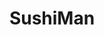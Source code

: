 ---
layout: place
title: "SushiMan"
permalink: /hawaii/honolulu/sushiman.html
stateAbbr: HI
stateName: Hawaii
cityName: Honolulu
seo:
  name: "SushiMan"
  type: Restaurant
  links: null
description: "SushiMan serves delicious sushi in Honolulu, Hawaii. Try fresh Japanese dishes for a great dining experience. "
place_id: ChIJGyWJjcFtAHwRf8SPe8fuHBY
photos:
  - name: >-
      places/ChIJGyWJjcFtAHwRf8SPe8fuHBY/photos/AeeoHcLrYWFQOP85mJ7ejwMZ79J1DkxcgOVF4ujtgZCnIMwlX-5Osc77i0AaKmyrfMS0teZ88IkUBjuh-PJyjKZ2M1GXXykLeG0gb3-pTxKZgtXW7T2MDdogbuAy-kdEoP6Ja_Ks3dtpY4JweLjsjFgssSXgmI-0T0nyIThOByWD94yZL14A09mbR7_wCMvBNbCQWU3_uoimir6MM5xjQAkX24ikW6rB9VSU_SUCEAUpofIZ8kYRsDu6uwVQeTw0qPpj7olyANJSO3VCGtMPP2Fs83tzbfGD-u3EDJ4PKc4G-Gqg0BOk5Z-eVmp-Eb6c1zCn1eDPcVM3r8BLXnIykxl0c_MVzF3BefSY54-Yr_fcBRJwUJbCIcagtAtTuwpszba4Zi7ftHoVy316rHbxkKbKvDMtLo91bmz7vbGFGbAUqVTGDA9o
    widthPx: 2948
    heightPx: 1848
    authorAttributions:
      - displayName: Mona Wood
        uri: https://maps.google.com/maps/contrib/106231033212081103849
        photoUri: >-
          https://lh3.googleusercontent.com/a-/ALV-UjU_wXPZdSnfWPgLpZ-Y6_rwsAJbk-yiKb0U0dk6AYZ603BaWId3RQ=s100-p-k-no-mo
    flagContentUri: >-
      https://www.google.com/local/imagery/report/?cb_client=maps_api_places.places_api&image_key=!1e10!2sCIHM0ogKEICAgIC1oeu_9QE&hl=en-US
    googleMapsUri: >-
      https://www.google.com/maps/place//data=!3m4!1e2!3m2!1sCIHM0ogKEICAgIC1oeu_9QE!2e10!4m2!3m1!1s0x7c006dc18d89251b:0x161ceec77b8fc47f
  - name: >-
      places/ChIJGyWJjcFtAHwRf8SPe8fuHBY/photos/AeeoHcLFaSNLwfMht4ZIaDrHbtku6qGjLWHpxsLSTnN1GEplzBvkWzqIy8230aECJE_WslZSrxw9DefHhhBQMJ67y4cfOuyaJvKZ5KLkDL60zQIXxNjc686L2qgHOHGKWUpZJ-wybmBNqYYRubwTFRN6OhWa3ODYP9icr4b6TJDoqrARS-pM1u6Q36RG-_hxUWvYBBqdsGlQRjyk-AkINb5PiSgIJ6L4HCeEGPyRU7IWMDxAR4_AS_CdKQ2QcM8u4wTGMzNTBf2fYcI7CVb68eTKAcNFy0ywN--8bYe7vPzJGCEJrYPU3LUlXGPz8quBS4XenVHOw9x3snVWyMNi-yAZwytJTpFN9tcHGa0YLSgz3o39IEazz84OdWdcLiMjfU7spHI54ryLAZPepzTIc1wXc0Crktb57puwgskxnEelomL_Aw
    widthPx: 3000
    heightPx: 4000
    authorAttributions:
      - displayName: John Francis Sapigao
        uri: https://maps.google.com/maps/contrib/105307544017767692574
        photoUri: >-
          https://lh3.googleusercontent.com/a-/ALV-UjWxo2ZHP1t_oHu0BwzzCTqE709HcvGgKtBR5TFyNbiAD-nle5R4QQ=s100-p-k-no-mo
    flagContentUri: >-
      https://www.google.com/local/imagery/report/?cb_client=maps_api_places.places_api&image_key=!1e10!2sCIHM0ogKEICAgIDu0_vcGw&hl=en-US
    googleMapsUri: >-
      https://www.google.com/maps/place//data=!3m4!1e2!3m2!1sCIHM0ogKEICAgIDu0_vcGw!2e10!4m2!3m1!1s0x7c006dc18d89251b:0x161ceec77b8fc47f
  - name: >-
      places/ChIJGyWJjcFtAHwRf8SPe8fuHBY/photos/AeeoHcJBKDX1WYoqeisiubrcqrrludhuISOoGiNTFmzQgbL_czO9u8kvx303fol1UieB_x7Cg-MTsEKK6p_pPbpOds0IUggsyfu7KBUJtAq0_BPYbgcQYG6hA_LD3yII6qaXG7nJZaI_S0-_oYCsMIXYiEpX2zvWLF6mGWHaXK66LfaTMZCppcXYMm1PP2pDSObsc256eGUKnB_rh9_C233g4NcqK61s2pgIhw-m9UkADQZmIuf5mlqAsK32UCfUqxZHikFnLBSiGYcmsUNxYjg1QDpjl-ptW-nyD-zK15Kp1TXHVVQPsI0cXzIvYU8OWXwIfPL-adcQpy2upOcuaZC1zYeEromcCLMgiLFK5bouwmHCGNVvaH6mCE1gZ834erNNsDjGkYSNJyNMPy8cVOmVd3XeagES9E8kBC6gxGyTyv3C-w
    widthPx: 1718
    heightPx: 754
    authorAttributions:
      - displayName: Asuka LaVigne
        uri: https://maps.google.com/maps/contrib/103933995252600332854
        photoUri: >-
          https://lh3.googleusercontent.com/a-/ALV-UjUni3vaCtKy2cl9FNP5terMO32WPt_T2gjBwm5NmGgO0H9a1Pun=s100-p-k-no-mo
    flagContentUri: >-
      https://www.google.com/local/imagery/report/?cb_client=maps_api_places.places_api&image_key=!1e10!2sCIHM0ogKEICAgIC7kvGjfA&hl=en-US
    googleMapsUri: >-
      https://www.google.com/maps/place//data=!3m4!1e2!3m2!1sCIHM0ogKEICAgIC7kvGjfA!2e10!4m2!3m1!1s0x7c006dc18d89251b:0x161ceec77b8fc47f
  - name: >-
      places/ChIJGyWJjcFtAHwRf8SPe8fuHBY/photos/AeeoHcLirg-1RmMVyAcOzBRz9s1_qC4riH0LxXHy51oyprf2nhF8O2A92kfr8P1VHgWzPQyFlOBKZH-sWplGiPftJ7kDe6X5jO3VtdXz59Pq3gcHEuKiMEBlW8vEgztyllNvGwHPUHPXzcJlz1z6YJ3uo11z4JVMcz1LqwaBw0-A_-wmzQiqb3jGS9FrW7ZfC--AYFBjcJGYgGp-OeOIXVn2Gk40cROpXHmBqvxvY04--5sR5_mdvUosOdTW45DJDa9Zs3ngy16880GxOWfgGHNpNj44xk6SS9vKUmCQ0C1H6HSrV0oh1ho0e_miivYHo7RyJOucpNxygIPaDtzC8G0C6tmDaYzESqCk9g0N3tuaXbjIuO4NCzAzoMLnWkLRCbF8qOYb4bmAzKrzmdf5OIBVrzLjicuPiOsINVrUOJwZs2qp9g
    widthPx: 4032
    heightPx: 1908
    authorAttributions:
      - displayName: keoni carroll
        uri: https://maps.google.com/maps/contrib/111328833068317661288
        photoUri: >-
          https://lh3.googleusercontent.com/a-/ALV-UjX-vjHr8YvDzsxpm_7eAnwRyrXYyO8HbNbQqXznnp0RO7muP6y8=s100-p-k-no-mo
    flagContentUri: >-
      https://www.google.com/local/imagery/report/?cb_client=maps_api_places.places_api&image_key=!1e10!2sCIHM0ogKEICAgICy4JTXSQ&hl=en-US
    googleMapsUri: >-
      https://www.google.com/maps/place//data=!3m4!1e2!3m2!1sCIHM0ogKEICAgICy4JTXSQ!2e10!4m2!3m1!1s0x7c006dc18d89251b:0x161ceec77b8fc47f
  - name: >-
      places/ChIJGyWJjcFtAHwRf8SPe8fuHBY/photos/AeeoHcISPHL8x1vg9N_e1aG8WL1Xx6lXVV_zQcM1pzY1UbDukAqXXcDAngkmXzeCweY0Qroyo6omPe5DucdYAEU5he8yHrfGcwh8H-2vlHjOot0GY41lR5zF4cRr4fACNX7_pS2C7Whxa_QH2b3c3qvRxizD73AMXkBs-9fqDk5cShOMKZsyR27MRRVf97F3O-sGJG-YLn73Q7Rc1OfVoZfMx-CE0OppThReMQYfSo3fTGq1Ni5-WEKKtPWN5kM2UVQz5SVfigm98zSk5LlFM4-yunWbwSSSzAVGwCG5yYbSA1pvw8Y-P8wQkSw799HbPh66CpBNAzXUeWfXhog0QS7GEdPNI-EF59DMhvVIOCJ1SBZLKtqPEDAia3GBzlP1BAfyYQ08Ge40T1fB3fsq1jZWJZtzxmMvuxTj-nG3Oab42Wcsmw
    widthPx: 1908
    heightPx: 4032
    authorAttributions:
      - displayName: keoni carroll
        uri: https://maps.google.com/maps/contrib/111328833068317661288
        photoUri: >-
          https://lh3.googleusercontent.com/a-/ALV-UjX-vjHr8YvDzsxpm_7eAnwRyrXYyO8HbNbQqXznnp0RO7muP6y8=s100-p-k-no-mo
    flagContentUri: >-
      https://www.google.com/local/imagery/report/?cb_client=maps_api_places.places_api&image_key=!1e10!2sCIHM0ogKEICAgICy4JTXKQ&hl=en-US
    googleMapsUri: >-
      https://www.google.com/maps/place//data=!3m4!1e2!3m2!1sCIHM0ogKEICAgICy4JTXKQ!2e10!4m2!3m1!1s0x7c006dc18d89251b:0x161ceec77b8fc47f
  - name: >-
      places/ChIJGyWJjcFtAHwRf8SPe8fuHBY/photos/AeeoHcKxcf7jGp2Pfg7qDEbwY0cz1TkD7sQNbyXKHg8Lxk_c_a64j02krqdCTKiAnQGMwBg-0pPTTpB7332HxdwKDKna045sQ_7WeCF_IKwBPgT1EJJmm7CtGnSrDQRRns59O4hO7wF6fHsFhp8rW-GgFBQkxFwfR0BkunnuwDAIjIsd_sBFKOYmpDCQgkolfC-Gzuu18Yo2Mk3UGWmcebN7PuAgCa8YRG2XNIqnCU-R6yH671zuVrHBvaxd9SfG4ik4txofEgq-0cycBrwIgmj4uCGchUx5R5Kj4S0FRK7M-K5iQ5VaRoG2MxFZSPj-VL-BbVb_pdTe4Ck3fGX_JDBOA1PybP0Hrgboyko_MB5ZvbHGQ7Wgjtt2jlGj31b3MOodNzfQWIiDhEK0llmVD2KREyJ7JnwTmyp6d_6KasRpATSeTpFc
    widthPx: 3190
    heightPx: 1868
    authorAttributions:
      - displayName: keoni carroll
        uri: https://maps.google.com/maps/contrib/111328833068317661288
        photoUri: >-
          https://lh3.googleusercontent.com/a-/ALV-UjX-vjHr8YvDzsxpm_7eAnwRyrXYyO8HbNbQqXznnp0RO7muP6y8=s100-p-k-no-mo
    flagContentUri: >-
      https://www.google.com/local/imagery/report/?cb_client=maps_api_places.places_api&image_key=!1e10!2sCIHM0ogKEICAgICy4NS-gAE&hl=en-US
    googleMapsUri: >-
      https://www.google.com/maps/place//data=!3m4!1e2!3m2!1sCIHM0ogKEICAgICy4NS-gAE!2e10!4m2!3m1!1s0x7c006dc18d89251b:0x161ceec77b8fc47f
  - name: >-
      places/ChIJGyWJjcFtAHwRf8SPe8fuHBY/photos/AeeoHcKhLzJ4Nhx743u-CdIyo5j1tgbqjmr6I1wEXf5lpVJ3x2qZXsezzN1zlMvU0Q_tJyShAeYhirYIo9GEuduw49Cdf4d1mu-DN_GCcPnKKqM3riK8y7NLKre_xYT75HfYbj2RAE-LIPC6XwbS5QroHB_6NwJ9eONhi6jU5lcB-ZBbZkeZLgbixNhtGPu5vwrzTtQ64BGl-hOK-4MP-tDFS2h_OvWFQMOkGem7vOT6pIrRzqhDtd_mTeotYTlU8W7dMXFPcmhc_IHDcyph-zTu_pDU3ULg5mohkGdmsm90JYffqN96ybRea6I-Cbh6ef20W_6dU_JJ6imJyhP7OPgu5fPyxPpYTeQmW0tViuZsjzTTsBXlQTViSs-CblqnrKAHt6uxVG_M8QfBAEuTsIM-vfWgEB9ch1hReSeQpXeXnBaJFnDj
    widthPx: 2048
    heightPx: 1365
    authorAttributions:
      - displayName: Tomasz Wąs
        uri: https://maps.google.com/maps/contrib/110256321222815494412
        photoUri: >-
          https://lh3.googleusercontent.com/a/ACg8ocIm61xrdWmZdvn88IFjdowomjx9nZe04vhn5SU09NRumPbqLQ=s100-p-k-no-mo
    flagContentUri: >-
      https://www.google.com/local/imagery/report/?cb_client=maps_api_places.places_api&image_key=!1e10!2sCIHM0ogKEICAgICEtP7g7QE&hl=en-US
    googleMapsUri: >-
      https://www.google.com/maps/place//data=!3m4!1e2!3m2!1sCIHM0ogKEICAgICEtP7g7QE!2e10!4m2!3m1!1s0x7c006dc18d89251b:0x161ceec77b8fc47f
  - name: >-
      places/ChIJGyWJjcFtAHwRf8SPe8fuHBY/photos/AeeoHcIPz2bt5XBEjwXMTZPlm2nWhtZLt_Pdk-RdVmWNkw_NMgT3m9ruD2qPjwgNQocKB584hjWG9vXnp29a8fS1OSBSC0x5zIIutJsBS5_x0jVvxKEGSb_-uwyJL3cUxmwF4njD7UZEvu2K1o1k535q5Q6WGhIqwcfHTQoBDfevK4577x5gJWpszeF5mcy00nfA8pSsxWNPGcgnYHGUbARyCCXTVCU9oImMXEmWlMSYaXQ-TBQJMHmRjEYnvrxwpsuFBHITG2SC7LQMaxUqZ13ZND5ArvmAGx_RFLvr2h7Y3g8_3gSGeHcmXKchuBaKXt5vGSE9V6PhMXBATWdHeCbHpdDtyazUhdOF2qpwR237-SQGcs0ax_sxzunfeJUlzIZWJ-onBb0id1CgHV0eNncsWau8F8JkLVPRNup7RnEUB-jzXD4
    widthPx: 4000
    heightPx: 3000
    authorAttributions:
      - displayName: John Francis Sapigao
        uri: https://maps.google.com/maps/contrib/105307544017767692574
        photoUri: >-
          https://lh3.googleusercontent.com/a-/ALV-UjWxo2ZHP1t_oHu0BwzzCTqE709HcvGgKtBR5TFyNbiAD-nle5R4QQ=s100-p-k-no-mo
    flagContentUri: >-
      https://www.google.com/local/imagery/report/?cb_client=maps_api_places.places_api&image_key=!1e10!2sCIHM0ogKEICAgIDu0_uc1QE&hl=en-US
    googleMapsUri: >-
      https://www.google.com/maps/place//data=!3m4!1e2!3m2!1sCIHM0ogKEICAgIDu0_uc1QE!2e10!4m2!3m1!1s0x7c006dc18d89251b:0x161ceec77b8fc47f
  - name: >-
      places/ChIJGyWJjcFtAHwRf8SPe8fuHBY/photos/AeeoHcJZUfPN4H1ai8lsYkgc_mJt24bgvDpAM_rvBNg6PMXwrnEJ3aYQwamDsHjqDGnI5IshX1E2HTBGPZ27iR0p8bLJD06kO4qqFpXoSA13_iTLxEUNOj3G8Z_CTxo9cYwBVp-3nkqFW2LpWhBnrRKBeUWN6SvTjaHL3Ugi_T5ZBgJXCG8ZRyqndcbNpgii6N4katDcArY-9mrUSfD6P1H7GrWIoaEOIbl3T9v3qoj2iz0beQcBnQI4buFzD_sUvT964NxwKvlcGbKTMF6CWrLXgN6-F77rItyx-O_mLi2os_Q5LP4ah9tNxK-U0OnfCOg_b5VkqwICwIi53jt9XuSv-z4t5Iiaoth1p7M_bH2h1kQ4KYDc8AX_ZC9k07WlJYjARC63b702Z0RGLD-iJ6iX3wd8VWq9Y2QLodo__D0eFqUOalFJ
    widthPx: 4000
    heightPx: 3000
    authorAttributions:
      - displayName: John Francis Sapigao
        uri: https://maps.google.com/maps/contrib/105307544017767692574
        photoUri: >-
          https://lh3.googleusercontent.com/a-/ALV-UjWxo2ZHP1t_oHu0BwzzCTqE709HcvGgKtBR5TFyNbiAD-nle5R4QQ=s100-p-k-no-mo
    flagContentUri: >-
      https://www.google.com/local/imagery/report/?cb_client=maps_api_places.places_api&image_key=!1e10!2sCIHM0ogKEICAgIDu0_uSnAE&hl=en-US
    googleMapsUri: >-
      https://www.google.com/maps/place//data=!3m4!1e2!3m2!1sCIHM0ogKEICAgIDu0_uSnAE!2e10!4m2!3m1!1s0x7c006dc18d89251b:0x161ceec77b8fc47f
  - name: >-
      places/ChIJGyWJjcFtAHwRf8SPe8fuHBY/photos/AeeoHcKQpLDz8asShS75E8q0ndkXb60hPPW_akO_HfCeTI8paFfrc09BxD-cp4RqL-UwRhJ9scwD-02K5wVy5JCkBEnR1j-lL98gvqPU0X2ct6k9NjyRZI_Vf5P08MkGz7vFomklNVKER1aH7V6g69H_6G7vJRbOh25sC_u1cuh9BMr0zD-VRXkp6rqyYOaasadHtkJ608AJNQN1qFnnGz9p4qyvZwVO3Omy7BrejcsG1GJTZSNfj_4uDkG2winf27M4B4o5lsNdNcyV1f67UbSPAI-XORMwnoYgbq-JMtA5AiNr9lmwzXgcA1m7V0-8W_HkO82mHgcLdiu0amuAWY2E1d7ER4Rk0U1PzRBxfh3Y-vIw8O2Rg8blJsV_RRVD7qiyzhbRwgxaGtGXhfT2iT-4Gbv6WKezOy28raTtiX9koSiz2rI
    widthPx: 1908
    heightPx: 4032
    authorAttributions:
      - displayName: keoni carroll
        uri: https://maps.google.com/maps/contrib/111328833068317661288
        photoUri: >-
          https://lh3.googleusercontent.com/a-/ALV-UjX-vjHr8YvDzsxpm_7eAnwRyrXYyO8HbNbQqXznnp0RO7muP6y8=s100-p-k-no-mo
    flagContentUri: >-
      https://www.google.com/local/imagery/report/?cb_client=maps_api_places.places_api&image_key=!1e10!2sCIHM0ogKEICAgICy4JTXiQE&hl=en-US
    googleMapsUri: >-
      https://www.google.com/maps/place//data=!3m4!1e2!3m2!1sCIHM0ogKEICAgICy4JTXiQE!2e10!4m2!3m1!1s0x7c006dc18d89251b:0x161ceec77b8fc47f
address: 1249 Wilder Ave, Honolulu, HI 96822, USA
street: 1249 Wilder Ave
city: Honolulu
state: HI
zip: '96822'
country: USA
neighborhood: Makiki/Lower/ Punchbowl/Tantalus
latitude: '21.305742'
longitude: '-157.838644'
accessibility_options:
  wheelchairAccessibleParking: true
  wheelchairAccessibleEntrance: true
business_status: OPERATIONAL
name: SushiMan
google_maps_links:
  directionsUri: >-
    https://www.google.com/maps/dir//''/data=!4m7!4m6!1m1!4e2!1m2!1m1!1s0x7c006dc18d89251b:0x161ceec77b8fc47f!3e0
  placeUri: https://maps.google.com/?cid=1593410908721235071
  writeAReviewUri: >-
    https://www.google.com/maps/place//data=!4m3!3m2!1s0x7c006dc18d89251b:0x161ceec77b8fc47f!12e1
  reviewsUri: >-
    https://www.google.com/maps/place//data=!4m4!3m3!1s0x7c006dc18d89251b:0x161ceec77b8fc47f!9m1!1b1
  photosUri: >-
    https://www.google.com/maps/place//data=!4m3!3m2!1s0x7c006dc18d89251b:0x161ceec77b8fc47f!10e5
primary_type: Sushi Restaurant
opening_hours:
  regular: null
  current: null
secondary_opening_hours:
  regular:
    weekdayDescriptions: null
    type: null
  current:
    weekdayDescriptions: null
    type: null
phone: null
price_level: null
price_range: null
rating: null
rating_count: 0
website: null
reviews: null
parking_options: null
payment_options: null
allow_dogs: null
curbside_pickup: null
delivery: null
dine_in: null
good_for_children: null
good_for_groups: null
good_for_sports: null
live_music: null
menu_for_children: null
outdoor_seating: null
reservable: null
restroom: null
serves_beer: null
serves_breakfast: null
serves_brunch: null
serves_cocktails: null
serves_coffee: null
serves_dinner: null
serves_dessert: null
serves_lunch: null
serves_vegetarian_food: null
serves_wine: null
takeout: null
update_category: essentials
summary: null

---